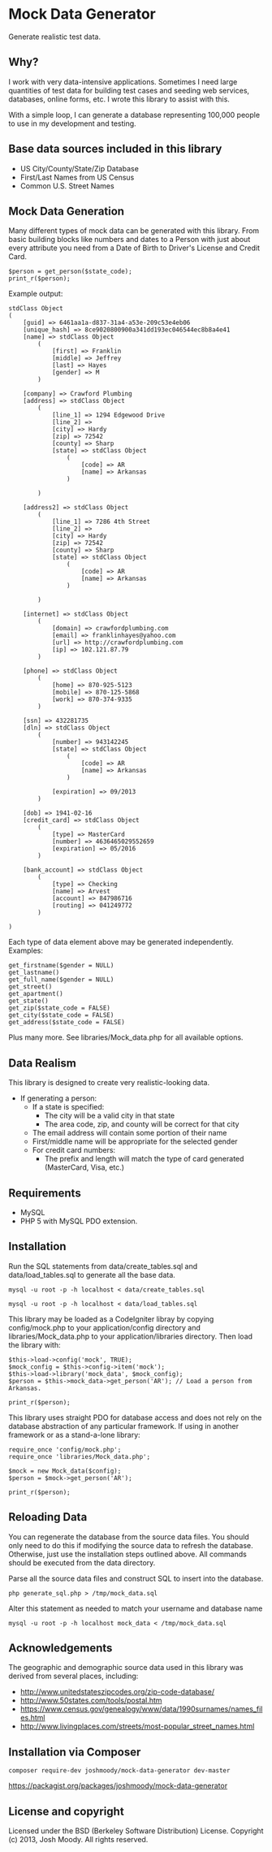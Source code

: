 # Mock Data Generator
Generate realistic test data.

## Why?
I work with very data-intensive applications. Sometimes I need large quantities of test data for building test cases and seeding web services, databases, online forms, etc.  I wrote this library to assist with this.

With a simple loop, I can generate a database representing 100,000 people to use in my development and testing.

## Base data sources included in this library
- US City/County/State/Zip Database
- First/Last Names from US Census
- Common U.S. Street Names

## Mock Data Generation
Many different types of mock data can be generated with this library.  From basic building blocks like numbers and dates to a Person with just about every attribute you need from a Date of Birth to Driver's License and Credit Card.

	$person = get_person($state_code);
	print_r($person);

Example output:
		
	stdClass Object
	(
	    [guid] => 6461aa1a-d837-31a4-a53e-209c53e4eb06
	    [unique_hash] => 8ce9020800900a341dd193ec046544ec8b8a4e41
	    [name] => stdClass Object
	        (
	            [first] => Franklin
	            [middle] => Jeffrey
	            [last] => Hayes
	            [gender] => M
	        )
	
	    [company] => Crawford Plumbing
	    [address] => stdClass Object
	        (
	            [line_1] => 1294 Edgewood Drive
	            [line_2] => 
	            [city] => Hardy
	            [zip] => 72542
	            [county] => Sharp
	            [state] => stdClass Object
	                (
	                    [code] => AR
	                    [name] => Arkansas
	                )
	
	        )
	
	    [address2] => stdClass Object
	        (
	            [line_1] => 7286 4th Street
	            [line_2] => 
	            [city] => Hardy
	            [zip] => 72542
	            [county] => Sharp
	            [state] => stdClass Object
	                (
	                    [code] => AR
	                    [name] => Arkansas
	                )
	
	        )
	
	    [internet] => stdClass Object
	        (
	            [domain] => crawfordplumbing.com
	            [email] => franklinhayes@yahoo.com
	            [url] => http://crawfordplumbing.com
	            [ip] => 102.121.87.79
	        )
	
	    [phone] => stdClass Object
	        (
	            [home] => 870-925-5123
	            [mobile] => 870-125-5868
	            [work] => 870-374-9335
	        )
	
	    [ssn] => 432281735
	    [dln] => stdClass Object
	        (
	            [number] => 943142245
	            [state] => stdClass Object
	                (
	                    [code] => AR
	                    [name] => Arkansas
	                )
	
	            [expiration] => 09/2013
	        )
	
	    [dob] => 1941-02-16
	    [credit_card] => stdClass Object
	        (
	            [type] => MasterCard
	            [number] => 4636465029552659
	            [expiration] => 05/2016
	        )
	
	    [bank_account] => stdClass Object
	        (
	            [type] => Checking
	            [name] => Arvest
	            [account] => 847986716
	            [routing] => 041249772
	        )
	
	)

Each type of data element above may be generated independently.  Examples:

	get_firstname($gender = NULL)
	get_lastname()
	get_full_name($gender = NULL)
	get_street()
	get_apartment()
	get_state()
	get_zip($state_code = FALSE)
	get_city($state_code = FALSE)
	get_address($state_code = FALSE)
	
Plus many more. See libraries/Mock_data.php for all available options.
	
## Data Realism
This library is designed to create very realistic-looking data.

- If generating a person:
	- If a state is specified:
		- The city will be a valid city in that state
		- The area code, zip, and county will be correct for that city
	- The email address will contain some portion of their name
	- First/middle name will be appropriate for the selected gender
	- For credit card numbers:
		- The prefix and length will match the type of card generated (MasterCard, Visa, etc.)

## Requirements
- MySQL
- PHP 5 with MySQL PDO extension.

## Installation
Run the SQL statements from data/create\_tables.sql and data/load\_tables.sql to generate all the base data.

	mysql -u root -p -h localhost < data/create_tables.sql
	
	mysql -u root -p -h localhost < data/load_tables.sql
	
This library may be loaded as a CodeIgniter libray by copying config/mock.php to your application/config directory and libraries/Mock_data.php to your application/libraries directory.
Then load the library with:

	$this->load->config('mock', TRUE);
	$mock_config = $this->config->item('mock');
	$this->load->library('mock_data', $mock_config);
	$person = $this->mock_data->get_person('AR'); // Load a person from Arkansas.
	
	print_r($person);
	
This library uses straight PDO for database access and does not rely on the database abstraction of any particular framework. If using in another framework or as a stand-a-lone library:

	require_once 'config/mock.php';
	require_once 'libraries/Mock_data.php';
	
	$mock = new Mock_data($config);
	$person = $mock->get_person('AR');
	
	print_r($person);

## Reloading Data
You can regenerate the database from the source data files.
You should only need to do this if modifying the source data to refresh the database.  Otherwise, just use the installation steps outlined above.
All commands should be executed from the data directory.

Parse all the source data files and construct SQL to insert into the database.

	php generate_sql.php > /tmp/mock_data.sql

Alter this statement as needed to match your username and database name

	mysql -u root -p -h localhost mock_data < /tmp/mock_data.sql


## Acknowledgements

The geographic and demographic source data used in this library was derived from several places, including:

- http://www.unitedstateszipcodes.org/zip-code-database/
- http://www.50states.com/tools/postal.htm
- https://www.census.gov/genealogy/www/data/1990surnames/names_files.html
- http://www.livingplaces.com/streets/most-popular_street_names.html


## Installation via Composer
    composer require-dev joshmoody/mock-data-generator dev-master
    
https://packagist.org/packages/joshmoody/mock-data-generator

## License and copyright
Licensed under the BSD (Berkeley Software Distribution) License.
Copyright (c) 2013, Josh Moody. All rights reserved.

